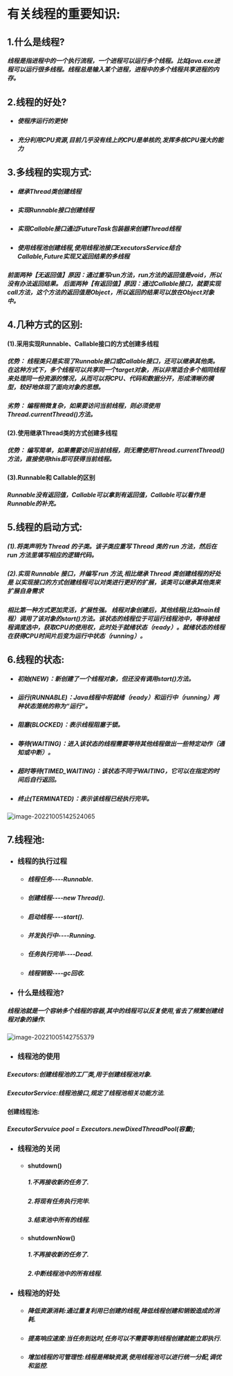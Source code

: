 # 有关线程的重要知识:

## 1.什么是线程?

##### 线程是指进程中的一个执行流程，一个进程可以运行多个线程。比如java.exe进程可以运行很多线程。线程总是输入某个进程，进程中的多个线程共享进程的内存。

## 2.线程的好处?

- ##### 使程序运行的更快!

- ##### 充分利用CPU资源,目前几乎没有线上的CPU是单核的,发挥多核CPU强大的能力

## 3.多线程的实现方式:

- ##### 继承Thread类创建线程

- ##### 实现Runnable接口创建线程

- ##### 实现Callable接口通过FutureTask包装器来创建Thread线程

- ##### 使用线程池创建线程,使用线程池接口ExecutorsService结合Callable,Future实现又返回结果的多线程

#####  前面两种【无返回值】原因：通过重写run方法，run方法的返回值是void，所以没有办法返回结果。  后面两种【有返回值】原因：通过Callable接口，就要实现call方法，这个方法的返回值是Object，所以返回的结果可以放在Object对象中。

## 4.几种方式的区别:

#### (1).采用实现Runnable、Callable接口的方式创建多线程

##### 优势： 线程类只是实现了Runnable接口或Callable接口，还可以继承其他类。   在这种方式下，多个线程可以共享同一个target对象，所以非常适合多个相同线程来处理同一份资源的情况，从而可以将CPU、代码和数据分开，形成清晰的模型，较好地体现了面向对象的思想。   

##### 劣势： 编程稍微复杂，如果要访问当前线程，则必须使用Thread.currentThread()方法。

#### (2).使用继承Thread类的方式创建多线程 

##### 优势：  编写简单，如果需要访问当前线程，则无需使用Thread.currentThread()方法，直接使用this即可获得当前线程。

#### (3).Runnable和 Callable的区别

##### Runnable没有返回值，Callable可以拿到有返回值，Callable可以看作是 Runnable的补充。

## 5.线程的启动方式:

##### (1).将类声明为 Thread 的子类。该子类应重写 Thread 类的 run 方法，然后在 run 方法里填写相应的逻辑代码。 

##### (2).实现 Runnable 接口，并编写 run 方法,相比继承 Thread 类创建线程的好处是 以实现接口的方式创建线程可以对类进行更好的扩展，该类可以继承其他类来扩展自身需求

##### 相比第一种方式更加灵活，扩展性强。 线程对象创建后，其他线程(比如main线程）调用了该对象的start()方法。该状态的线程位于可运行线程池中，等待被线程调度选中，获取CPU的使用权，此时处于就绪状态（ready）。就绪状态的线程在获得CPU时间片后变为运行中状态（running）。

## 6.线程的状态:

- ##### 初始(NEW)：新创建了一个线程对象，但还没有调用start()方法。

- #####  运行(RUNNABLE)：Java线程中将就绪（ready）和运行中（running）两种状态笼统的称为“运行”。

- #####  阻塞(BLOCKED)：表示线程阻塞于锁。

- ##### 等待(WAITING)：进入该状态的线程需要等待其他线程做出一些特定动作（通知或中断）。

- ##### 超时等待(TIMED_WAITING)：该状态不同于WAITING，它可以在指定的时间后自行返回。

- #####  终止(TERMINATED)：表示该线程已经执行完毕。

![image-20221005142524065](C:\Users\Administrator\AppData\Roaming\Typora\typora-user-images\image-20221005142524065.png)

## 7.线程池:

- ### 线程的执行过程

  - ##### 线程任务----Runnable.

  - ##### 创建线程----new Thread().

  - ##### 启动线程----start().

  - ##### 并发执行中----Running.

  - ##### 任务执行完毕----Dead.

  - ##### 线程销毁----gc回收.

- ### 什么是线程池?

##### 线程池就是一个容纳多个线程的容器,其中的线程可以反复使用,省去了频繁创建线程对象的操作.

![image-20221005142755379](C:\Users\Administrator\AppData\Roaming\Typora\typora-user-images\image-20221005142755379.png)

- ### 线程池的使用

##### Executors:创建线程池的工厂类,用于创建线程池对象.

##### ExecutorService:线程池接口,规定了线程池相关功能方法.

#### 创建线程池:

##### ExecutorServuice pool = Executors.newDixedThreadPool(容量);

- ### 线程池的关闭

  - #### shutdown()

    ##### 1.不再接收新的任务了.

    ##### 2.将现有任务执行完毕.

    ##### 3.结束池中所有的线程.

  - #### shutdownNow()

    ##### 1.不再接收新的任务了.

    ##### 2.中断线程池中的所有线程.

- ### 线程池的好处

  - ##### 降低资源消耗:通过重复利用已创建的线程,降低线程创建和销毁造成的消耗.

  - ##### 提高响应速度:当任务到达时,任务可以不需要等到线程创建就能立即执行.

  - ##### 增加线程的可管理性:线程是稀缺资源,使用线程池可以进行统一分配,调优和监控.